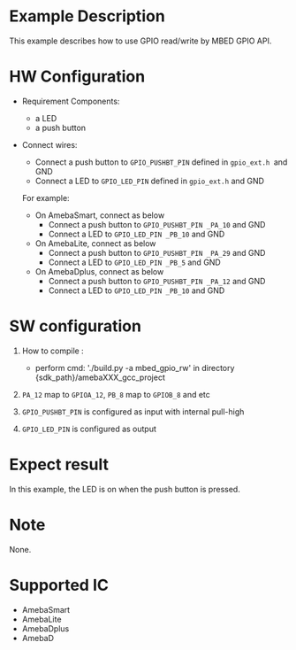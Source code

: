 # Example Description

This example describes how to use GPIO read/write by MBED GPIO API.

# HW Configuration

- Requirement Components:
  - a LED
  - a push button
- Connect wires:
  - Connect a push button to `GPIO_PUSHBT_PIN` defined in `gpio_ext.h `and GND
  - Connect a LED to `GPIO_LED_PIN` defined in `gpio_ext.h` and GND
  
  For example:
  - On AmebaSmart, connect as below
    - Connect a push button to `GPIO_PUSHBT_PIN _PA_10` and GND
    - Connect a LED to `GPIO_LED_PIN _PB_10` and GND
  - On AmebaLite, connect as below
    - Connect a push button to `GPIO_PUSHBT_PIN _PA_29` and GND
    - Connect a LED to `GPIO_LED_PIN _PB_5` and GND
  - On AmebaDplus, connect as below
    - Connect a push button to `GPIO_PUSHBT_PIN _PA_12` and GND
    - Connect a LED to `GPIO_LED_PIN _PB_10` and GND

# SW configuration

1. How to compile :

   - perform cmd: './build.py -a mbed_gpio_rw' in directory {sdk_path}/amebaXXX_gcc_project 
2. `PA_12` map to `GPIOA_12`, `PB_8`  map to `GPIOB_8` and etc
3. `GPIO_PUSHBT_PIN` is configured as input with internal pull-high
4. `GPIO_LED_PIN` is configured as output

# Expect result

In this example, the LED is on when the push button is pressed.

# Note

None.

# Supported IC

- AmebaSmart
- AmebaLite
- AmebaDplus
- AmebaD
